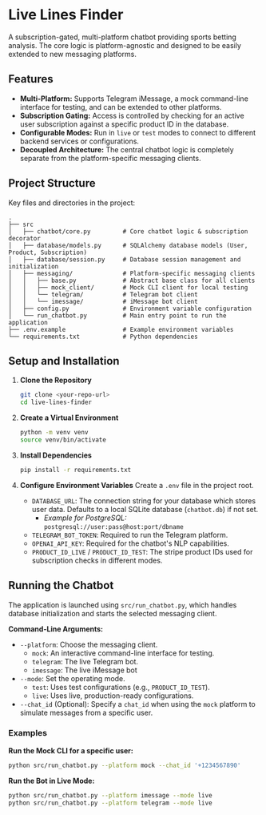 # Live Lines Finder

A subscription-gated, multi-platform chatbot providing sports betting analysis. The core logic is platform-agnostic and designed to be easily extended to new messaging platforms.

## Features

- **Multi-Platform:** Supports Telegram iMessage, a mock command-line interface for testing, and can be extended to other platforms.
- **Subscription Gating:** Access is controlled by checking for an active user subscription against a specific product ID in the database.
- **Configurable Modes:** Run in `live` or `test` modes to connect to different backend services or configurations.
- **Decoupled Architecture:** The central chatbot logic is completely separate from the platform-specific messaging clients.

## Project Structure

Key files and directories in the project:

```
.
├── src
│   ├── chatbot/core.py         # Core chatbot logic & subscription decorator
│   ├── database/models.py      # SQLAlchemy database models (User, Product, Subscription)
│   ├── database/session.py     # Database session management and initialization
│   ├── messaging/              # Platform-specific messaging clients
│   │   ├── base.py             # Abstract base class for all clients
│   │   ├── mock_client/        # Mock CLI client for local testing
│   │   └── telegram/           # Telegram bot client
│   │   └── imessage/           # iMessage bot client
│   ├── config.py               # Environment variable configuration
│   └── run_chatbot.py          # Main entry point to run the application
├── .env.example                # Example environment variables
└── requirements.txt            # Python dependencies
```

## Setup and Installation

1.  **Clone the Repository**
    ```bash
    git clone <your-repo-url>
    cd live-lines-finder
    ```

2.  **Create a Virtual Environment**
    ```bash
    python -m venv venv
    source venv/bin/activate
    ```

3.  **Install Dependencies**
    ```bash
    pip install -r requirements.txt
    ```

4.  **Configure Environment Variables**
    Create a `.env` file in the project root.

    -   `DATABASE_URL`: The connection string for your database which stores user data. Defaults to a local SQLite database (`chatbot.db`) if not set.
        -   *Example for PostgreSQL:* `postgresql://user:pass@host:port/dbname`
    -   `TELEGRAM_BOT_TOKEN`: Required to run the Telegram platform.
    -   `OPENAI_API_KEY`: Required for the chatbot's NLP capabilities.
    -   `PRODUCT_ID_LIVE` / `PRODUCT_ID_TEST`: The stripe product IDs used for subscription checks in different modes.

## Running the Chatbot

The application is launched using `src/run_chatbot.py`, which handles database initialization and starts the selected messaging client.

**Command-Line Arguments:**

-   `--platform`: Choose the messaging client.
    -   `mock`: An interactive command-line interface for testing.
    -   `telegram`: The live Telegram bot.
    -   `imessage`: The live iMessage bot
-   `--mode`: Set the operating mode.
    -   `test`: Uses test configurations (e.g., `PRODUCT_ID_TEST`).
    -   `live`: Uses live, production-ready configurations.
-   `--chat_id` (Optional): Specify a `chat_id` when using the `mock` platform to simulate messages from a specific user.

### Examples

**Run the Mock CLI for a specific user:**
```bash
python src/run_chatbot.py --platform mock --chat_id '+1234567890'
```

**Run the Bot in Live Mode:**
```bash
python src/run_chatbot.py --platform imessage --mode live
python src/run_chatbot.py --platform telegram --mode live
```
